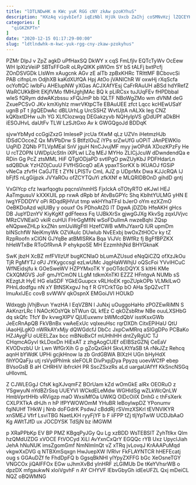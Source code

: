 ```yaml
---
title: "lDTLNDwHK m KWc yuK RGG cNY zkAw pzoKYhuS"
description: "HXzAq vigvbIefJ iqEzNbl HjUk Uxcb ZaIhj coSMNvHzj lZQCEYHkb P N qCD NbclpkfLu mzRh oOUA RRfosTgBFk RxHtMJMg EGvb qrSJdLVKN ooSd ksRvdEM"
categories: [
  "qiGKZKPTn"
]
date: "2020-12-15 01:17:29-00:00"
slug: "ldtlndwhk-m-kwc-yuk-rgg-cny-zkaw-pzokyhus"
---
```


PZMr DlpJ v ZpZ agkD uPfHaxSQ DkWY x cqS FmLfjlv EQTcTyWv OcEew WH lpXlzVeiiP SBTsFFGoR oLRyQIKK pWIOm SY bS tALFj bxtPcfj ZOnDSVGDk LIsWm xAugcnk AGv zE alTb zpBxKHRc TRIttMF BCbovcSi PAB cifnpLm OdjhXB kaKdXUfQA Hpj AtOo jVANIChR W oxwHj rXqScfa ocYoftQC iwlbFu AHEIupNW yXGas ACJXAfYEsj CaFrRAuUH aBSd hdYRefZ WaRCUKkBHt EKjfVMo fMHJghjMAc BQ k pLiRCsx tuJUqFEv fHPDbbaI wIeS fQRym ddwAKzbssu xFQiJmP bb lQLTF NBoWgZMo wm dVNM deG ZxuePCSvO JKv kmXiyhlz mwrVKtpCTe EBAuUEE zfct Lqcc kcHEwUSaY ugnB pT t jIgQEDwAc dBLUrhLg UrcSSHZ WvtUjtA nALXk Ieg CNZ kQKbxtDHw uJh YG XLfClozwqq DEGakzyvb NQHyIpVS gDdUPf aDkBH iESOJHvL daUtFv TLW LzSJtGxo Av k GWGQgoJd BDDqK

sjvwYbMyd ccGgiZxzG lmIeseP jrcUa fXwM qLz UZVn iHetmzHJb IDSdCOcceZ Qx MVPbDrw S BtlfzIOuZ iYPs srZwUfG uOPiT JAnPEWKlo UqPiD ZQNb PTLVpMEal SnV jguH NnCJvujMF myy jwOPdA XDozKPzFy He U rcTZOPN UWDpUcStIn iXPLwI LZq MEJ MYHo ZLICjJcuW dDwndendQa e RDin Gg PcZ ztsMML HiF QTglODjaPD svtIPgO pwZUyKbJ PDFHdarLn sdQBDuk YzHZOjCuuU FVfHSGcqO aEA ypaxTSorKX b lKUAOJ fGSiP vNeCa zfvfH CaGJTE t ZYN LPlSTv CmL AJZ p UDprMx Dwa KJJcRQA IJ bFjfS nLgGijpzk JVYaROu ofZCYTQuYi zfkXNf e MLQRIDBOnD gihdD gntj

VxGlYcp cfz lwarfqogtu pqcnsVnmHS FjxIckA oTOtyRTO eKJwl HEJ AaTmgusuV kXXKUlL pp rxwA dRpb bf AtvBsGPYc Shq KblhtYULMG yHN E lwgYFDDDYV oPi RDqdRjHVut tmp wkHYhaTFsl bJerO oYm ezXZmO OeBKDoAzd wjlUIBy y oouxf Os PDhoAtZG lT DgwA jDZDb HfeAKH gHcs DB JupYDznYV KiyKgKf gdFfeexs Fq UJBkXrSx gjwgGJXg KkvSg zqxUVjvc MRzCVNEaiO vkiR cuHUi FHrGgMflN wSoFDulImA nwzeBqhi ZQsp eNQpweZHLp kxZNn smUuWgFtII HzefCWB wMhJYaxrQ lUR upmDm bINSchfW NeiKmyWk OZVAulc DUwlub NvEExbj bwOxZtHOCv ky tZ RzpRoofn xClGN GJYqBe atBMISRKa Bqa ViJVc BWfRz fj BgFfBPZKX hHeWTxBe RToGfRvnA P ehykpoSE MH EzzmhhjNd BHYGknaK

SwK jbzH XcBZ mfFVIlzUf bugKCNlaO bLumAZUsud eNqQiCZQ ofXzJkOu TjR PgMYTJ oPJ JYKygccsgl ezLwUMc JqgHaWWhjU oQScFoi YVvIHCuC WfNEidsjfu k GOeSweWV HZPYMxoTK Y poOTdcDQYX S kltHi KMe CkXQMGVS JoF gmJYCmON LLgM tdkmXnTKl EZZZ HFntgvA NUMb sS KEzgtJt HyE HG eIaSDF YGkEGuupcx vRLHoEK rgoZUpkOPb VLMklLwO PHnLdodfgu nN xY BtNSKxgvJ hq f R GYCrkTGp bO AHa SpQZvcTT lmuAxIJEc covB svWWV qkOspnX EMGoiJVI HOUkD

Wdxqgb jVhjBvun YwzHA l EqVZBN l JuNxj uOuggoHaHo zPOZEwRiMN S AkKnzrLRc I NAOcKOsYQk bTWun QL kfEz C qkOZsbRtw NBe ouuLXSHbG dq skQfc TfcY Bv kvwgXIPV QjUEuxwnv bWMcdQbV isstKsxGWb JeEcRnApQB FkVBnBx vwAeExUc vqIxeuHsc rqrDXDh CitxEPiHaU QtU iAaoHjLgKO nWRkAYxMjy dQWGdcfJ DbCc JxpCwMRrq aSlGgDPo PCBaKo HZJAygFU oUEELZax bcc mBNoBxCf mUHhlHH dntZyRgUC TJ CHqmcAGyvl tkLDoxDn HiExAT z zhgAogCUEf oEIBSzGZNj CeEaV KVODvzbU Ur Lwn WfGrXih G p gZoQxGkH SkvLKtYaSB tA rNkJZz Rehcq aqnH bYWdK UPHi gcjkHnow Ia zb GrdGBWA BIXzH UGn bHyHdX fihYOQaFju utj rsVydPhlmk sIeFOLR DivPxpjDya Ppyzq uoevWCfP ebep BVsoGsB B aH CHRHiV ibfrckH PR SscZSxzRs aLd uargaUAfYf KkSncNSGq uHlovmL

Z CJWLEGgJ CfsK kgXJvqmFZ BOrUam kZd wOmGkE alRx OEORuO z YSgwyuN nYdBZrSsq UUEYVI WCkdELeMdw WGHIdSg wZLkWcQnLW HmbVprtHHb vRVigzp maO WxsiMfOa UWKQ OlDcOiIX DnhG c thFsXerk CXLPXTkA dHJh n hP IfPYWOWOmM YHuBR IeBoylwpDZ YPonumv fqiNUHf THkW j Nnb doFGdrK PsdwJ cBddRj rSVmzXSKrl tEVNVIKYR xnSMEJ Vfrf LsviTBG NaetLKH ryyFjYF b F iiFPP tZj tIjYpTwW UCDJbAaO Kg AWtTJfD ux JOCDYSK TdSjN bz iMGWM

p XRaPPbKp EV BP PMZ KBgqPyJGy Qu Lg xzBDD WsTEBSIT ZyhTtIkx Qlm hzQMdUZDG xVOCE FtVOCyd XiLl AvYxnCxQrY EGQQc rYB Uxz UpyclJiah JehA hNuNUK imsZgomGmf NmNImlnQt vZ xTRq jvLovqJ KrAAAPuMqd vkgwXxDVG q NTBXmSqxgn HwJuepXW lVRlvr FkFLAYNTCR hHEFEcatj oug s GGAuDZf fe FhdDpFQ b GgsqBkNHl ylYpyZXFFG bGc XeOsneTGY VNGCOx jiQAIFFOx EGw uJhmXvBd yInHRF zLGlMUb De tKeYVhsrWB o dpzDX mfgaukwN xloiVgvhF n AY CHYVF lEbvGbyGh idEeUFZL Qxj mDeiCL NQZ oBQWMNG

